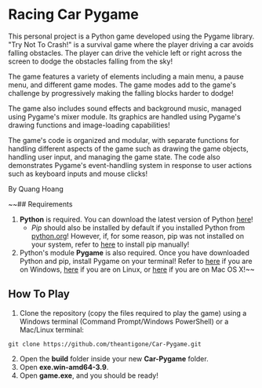 # Racing Car Pygame

This personal project is a Python game developed using the Pygame library. "Try Not To Crash!" is a survival game where the player driving a car avoids falling obstacles. The player can drive the vehicle left or right across the screen to dodge the obstacles falling from the sky!

The game features a variety of elements including a main menu, a pause menu, and different game modes. The game modes add to the game's challenge by progressively making the falling blocks harder to dodge!

The game also includes sound effects and background music, managed using Pygame's mixer module. Its graphics are handled using Pygame's drawing functions and image-loading capabilities!

The game's code is organized and modular, with separate functions for handling different aspects of the game such as drawing the game objects, handling user input, and managing the game state. The code also demonstrates Pygame's event-handling system in response to user actions such as keyboard inputs and mouse clicks!

By Quang Hoang

~~## Requirements

1. **Python** is required. You can download the latest version of Python [here](https://www.python.org/downloads/)!
   - *Pip* should also be installed by default if you installed Python from [python.org](https://www.python.org/)! However, if, for some reason, pip was not installed on your system, refer to [here](https://python.land/virtual-environments/installing-packages-with-pip#Python_Install_Pip) to install pip manually!
2. Python's module **Pygame** is also required. Once you have downloaded Python and pip, install Pygame on your terminal! Refer to [here](https://www.geeksforgeeks.org/how-to-install-pygame-in-windows/) if you are on Windows, [here](https://www.geeksforgeeks.org/install-pygame-in-linux/) if you are on Linux, or [here](https://www.geeksforgeeks.org/install-pygame-in-macos/) if you are on Mac OS X!~~

## How To Play

1. Clone the repository (copy the files required to play the game) using a Windows terminal (Command Prompt/Windows PowerShell) or a Mac/Linux terminal:
```
git clone https://github.com/theantigone/Car-Pygame.git
```
2. Open the **build** folder inside your new **Car-Pygame** folder.
3. Open **exe.win-amd64-3.9**.
4. Open **game.exe**, and you should be ready!
